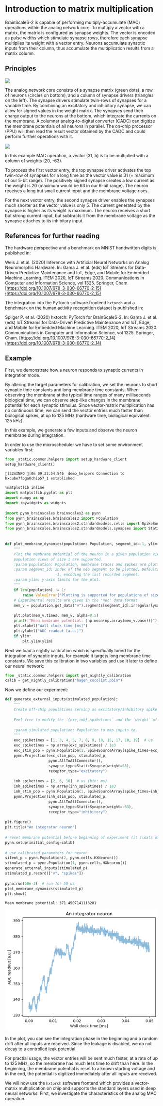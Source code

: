 # Introduction to matrix multiplication

BrainScaleS-2 is capable of performing multiply-accumulate (MAC)
operations within the analog network core. To multiply a vector with a
matrix, the matrix is configured as synapse weights. The vector is
encoded as pulse widths which stimulate synapse rows, therefore each
synapse multiplies its weight with a vector entry. Neurons accumulate
synaptic inputs from their column, thus accumulate the multiplication
results from a matrix column.

## Principles

<img src="_static/tutorial/chip_layout.png" style="width:40%;" align="center">

The analog network core consists of a synapse matrix (green dots), a row
of neurons (circles on bottom), and a column of synapse drivers
(triangles on the left). The synapse drivers stimulate twin-rows of
synapses for a variable time. By combining an excitatory and inhibitory
synapse, we can allow for signed values in the weight matrix. The
synapses send their charge output to the neurons at the bottom, which
integrate the currents on the membrane. A columnar analog-to-digital
converter (CADC) can digitize the membrane potentials of all neurons in
parallel. The on-chip processor (PPU) will then read the result vector
obtained by the CADC and could perform further operations with it.

<img src="_static/tutorial/hagen_example.png" style="width:50%;" align="center">

In this example MAC operation, a vector (31, 5) is to be multiplied with
a column of weights (20, -63).

To process the first vector entry, the top synapse driver activates the
top twin-row of synapses for a long time as the vector value is 31 (=
maximum of our 5-bit range). The positively signed synapse creates a low
current as the weight is 20 (maximum would be 63 in our 6-bit range).
The neuron receives a long but small current input and the membrane
voltage rises.

For the next vector entry, the second synapse driver enables the
synapses much shorter as the vector value is only 5. The current
generated by the synapse is higher as its weight is maximum. The neuron
receives a short but strong current input, but subtracts it from the
membrane voltage as the synapse attaches to its inhibitory input.

## References for further reading

The hardware perspective and a benchmark on MNIST handwritten digits is
published in:

Weis J. et al. (2020) Inference with Artificial Neural Networks on
Analog Neuromorphic Hardware. In: Gama J. et al. (eds) IoT Streams for
Data-Driven Predictive Maintenance and IoT, Edge, and Mobile for
Embedded Machine Learning. ITEM 2020, IoT Streams 2020. Communications
in Computer and Information Science, vol 1325. Springer, Cham.
[https://doi.org/10.1007/978-3-030-66770-2_15](https://doi.org/10.1007/978-3-030-66770-2_15)

The integration into the PyTorch software frontend `hxtorch` and a
benchmark on the human activity recognition dataset is published in:

Spilger P. et al. (2020) hxtorch: PyTorch for BrainScaleS-2. In: Gama J.
et al. (eds) IoT Streams for Data-Driven Predictive Maintenance and IoT,
Edge, and Mobile for Embedded Machine Learning. ITEM 2020, IoT Streams
2020. Communications in Computer and Information Science, vol 1325.
Springer, Cham. [https://doi.org/10.1007/978-3-030-66770-2_14](https://doi.org/10.1007/978-3-030-66770-2_14)

## Example

First, we demonstrate how a neuron responds to synaptic currents in
integration mode.

By altering the target parameters for calibration, we set the neurons to
short synaptic time constants and long membrane time constants. When
observing the membrane at the typical time ranges of many milliseconds
biological time, we can observe step-like changes in the membrane
potential for each synaptic stimulus. Since vector-matrix multiplication
has no continuous time, we can send the vector entries much faster than
biological spikes, at up to 125 MHz (hardware time, biological
equivalent: 125 kHz).

In this example, we generate a few inputs and observe the neuron
membrane during integration.

In order to use the microscheduler we have to set some environment variables first:


```python
from _static.common.helpers import setup_hardware_client
setup_hardware_client()
```

    [32mINFO [0m 09:33:54,546  demo_helpers Connection to hxcube7fpga0chip57_1 established



```python
%matplotlib inline
import matplotlib.pyplot as plt
import numpy as np
import ipywidgets as widgets

import pynn_brainscales.brainscales2 as pynn
from pynn_brainscales.brainscales2 import Population
from pynn_brainscales.brainscales2.standardmodels.cells import SpikeSourceArray
from pynn_brainscales.brainscales2.standardmodels.synapses import StaticSynapse


def plot_membrane_dynamics(population: Population, segment_id=-1, ylim=None):
    """
    Plot the membrane potential of the neuron in a given population view. Only
    population views of size 1 are supported.
    :param population: Population, membrane traces and spikes are plotted for.
    :param segment_id: Index of the neo segment to be plotted. Defaults to
                       -1, encoding the last recorded segment.
    :param ylim: y-axis limits for the plot.
    """
    if len(population) != 1:
        raise ValueError("Plotting is supported for populations of size 1.")
    # Experimental results are given in the 'neo' data format
    mem_v = population.get_data("v").segments[segment_id].irregularlysampledsignals[0]

    plt.plot(mem_v.times, mem_v, alpha=0.5)
    print(f"Mean membrane potential: {np.mean(np.array(mem_v.base))}")
    plt.xlabel("Wall clock time [ms]")
    plt.ylabel("ADC readout [a.u.]")
    if ylim:
        plt.ylim(ylim)
```

Next we load a nightly calibration which is specifically tuned for the integration of synaptic inputs, for example it targets long membrane time constants.
We save this calibration in two variables and use it later to define our neural network:


```python
from _static.common.helpers import get_nightly_calibration
calib = get_nightly_calibration("hagen_cocolist.pbin")
```

Now we define our experiment:


```python
def generate_external_inputs(stimulated_population):
    """
    Create off-chip populations serving as excitatory/inhibitory spike sources.

    Feel free to modify the `{exc,inh}_spiketimes` and the `weight` of the stimulation.

    :param simulated_population: Population to map inputs to.
    """
    exc_spiketimes = [1, 3, 4, 5, 7, 8, 9, 10, 15, 17, 18, 19]  # us
    exc_spiketimes = np.array(exc_spiketimes) / 1e3
    exc_stim_pop = pynn.Population(1, SpikeSourceArray(spike_times=exc_spiketimes))
    pynn.Projection(exc_stim_pop, stimulated_p,
                    pynn.AllToAllConnector(),
                    synapse_type=StaticSynapse(weight=63),
                    receptor_type="excitatory")

    inh_spiketimes = [2, 6, 16]  # us (bio: ms)
    inh_spiketimes = np.array(inh_spiketimes) / 1e3
    inh_stim_pop = pynn.Population(1, SpikeSourceArray(spike_times=inh_spiketimes))
    pynn.Projection(inh_stim_pop, stimulated_p,
                    pynn.AllToAllConnector(),
                    synapse_type=StaticSynapse(weight=-63),
                    receptor_type="inhibitory")

plt.figure()
plt.title("An integrator neuron")

# reset membrane potential before beginning of experiment (it floats otherwise)
pynn.setup(initial_config=calib)

# use calibrated parameters for neuron
silent_p = pynn.Population(2, pynn.cells.HXNeuron())
stimulated_p = pynn.Population(1, pynn.cells.HXNeuron())
generate_external_inputs(stimulated_p)
stimulated_p.record(["v", "spikes"])

pynn.run(50e-3)  # run for 50 us
plot_membrane_dynamics(stimulated_p)
plt.show()
```

    Mean membrane potential: 371.4507141113281



    
![png](output_9_1.png)
    


In the plot, you can see the integration phase in the beginning and a
random drift after all inputs are received. Since the leakage is
disabled, we do not decay to a controlled leak potential.

For practial usage, the vector entries will be sent much faster, at a
rate of up to 125 MHz, so the membrane has much less time to drift than
here. In the beginning, the membrane potential is reset to a known
starting voltage and in the end, the potential is digitized immediately
after all inputs are received.

We will now use the `hxtorch` software frontend which provides a
vector-matrix multiplication on chip and supports the standard layers
used in deep neural networks. First, we investigate the characteristics
of the analog MAC operation.


```python

```
